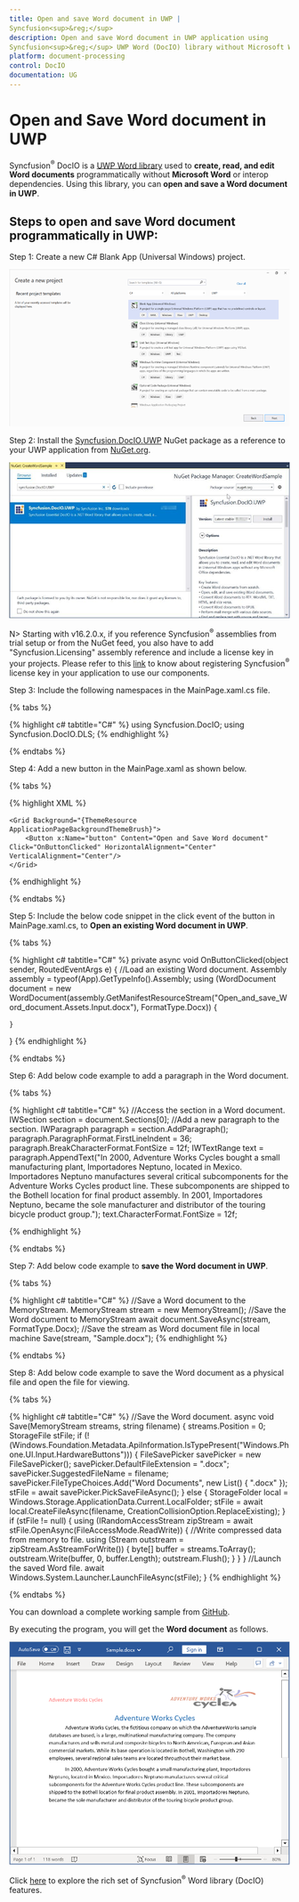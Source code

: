 ```yaml
---
title: Open and save Word document in UWP | 
Syncfusion<sup>&reg;</sup>
description: Open and save Word document in UWP application using 
Syncfusion<sup>&reg;</sup> UWP Word (DocIO) library without Microsoft Word or interop dependencies.
platform: document-processing
control: DocIO
documentation: UG
---
```


# Open and Save Word document in UWP


Syncfusion<sup>&reg;</sup> DocIO is a [UWP Word library](https://www.syncfusion.com/document-processing/word-framework/uwp/word-library) used to **create, read, and edit Word documents** programmatically without **Microsoft Word** or interop dependencies. Using this library, you can **open and save a Word document in UWP**.

## Steps to open and save Word document programmatically in UWP:

Step 1: Create a new C# Blank App (Universal Windows) project.

![Create UWP application in Visual Studio](UWP_images/Create_Project.png)

Step 2: Install the [Syncfusion.DocIO.UWP](https://www.nuget.org/packages/Syncfusion.DocIO.UWP/) NuGet package as a reference to your UWP application from [NuGet.org](https://www.nuget.org/).

![Install Syncfusion.DocIO.UWP NuGet package](UWP_images/Install_NuGet.jpg)

N> Starting with v16.2.0.x, if you reference 
Syncfusion<sup>&reg;</sup> assemblies from trial setup or from the NuGet feed, you also have to add "Syncfusion.Licensing" assembly reference and include a license key in your projects. Please refer to this [link](https://help.syncfusion.com/common/essential-studio/licensing/overview) to know about registering 
Syncfusion<sup>&reg;</sup> license key in your application to use our components.

Step 3: Include the following namespaces in the MainPage.xaml.cs file.

{% tabs %}

{% highlight c# tabtitle="C#" %}
using Syncfusion.DocIO;
using Syncfusion.DocIO.DLS;
{% endhighlight %}

{% endtabs %}

Step 4: Add a new button in the MainPage.xaml as shown below.

{% tabs %}

{% highlight XML %}

<Page
    x:Class="Open_and_save_Word_document.MainPage"
    xmlns="http://schemas.microsoft.com/winfx/2006/xaml/presentation"
    xmlns:x="http://schemas.microsoft.com/winfx/2006/xaml"
    xmlns:local="using:Open_and_save_Word_document"
    xmlns:d="http://schemas.microsoft.com/expression/blend/2008"
    xmlns:mc="http://schemas.openxmlformats.org/markup-compatibility/2006"
    mc:Ignorable="d">

    <Grid Background="{ThemeResource ApplicationPageBackgroundThemeBrush}">
        <Button x:Name="button" Content="Open and Save Word document" Click="OnButtonClicked" HorizontalAlignment="Center" VerticalAlignment="Center"/>
    </Grid>
</Page>

{% endhighlight %}

{% endtabs %}

Step 5: Include the below code snippet in the click event of the button in MainPage.xaml.cs, to **Open an existing Word document in UWP**.

{% tabs %}

{% highlight c# tabtitle="C#" %}
private async void OnButtonClicked(object sender, RoutedEventArgs e)
{
    //Load an existing Word document.
    Assembly assembly = typeof(App).GetTypeInfo().Assembly;
    using (WordDocument document = new WordDocument(assembly.GetManifestResourceStream("Open_and_save_Word_document.Assets.Input.docx"), FormatType.Docx))
    {
    
    }
}
{% endhighlight %}

{% endtabs %}

Step 6: Add below code example to add a paragraph in the Word document.

{% tabs %}

{% highlight c# tabtitle="C#" %}
//Access the section in a Word document.
IWSection section = document.Sections[0];
//Add a new paragraph to the section.
IWParagraph paragraph = section.AddParagraph();
paragraph.ParagraphFormat.FirstLineIndent = 36;
paragraph.BreakCharacterFormat.FontSize = 12f;
IWTextRange text = paragraph.AppendText("In 2000, Adventure Works Cycles bought a small manufacturing plant, Importadores Neptuno, located in Mexico. Importadores Neptuno manufactures several critical subcomponents for the Adventure Works Cycles product line. These subcomponents are shipped to the Bothell location for final product assembly. In 2001, Importadores Neptuno, became the sole manufacturer and distributor of the touring bicycle product group.");
text.CharacterFormat.FontSize = 12f;

{% endhighlight %}

{% endtabs %}

Step 7: Add below code example to **save the Word document in UWP**.

{% tabs %}

{% highlight c# tabtitle="C#" %}
//Save a Word document to the MemoryStream.
MemoryStream stream = new MemoryStream();
//Save the Word document to MemoryStream
await document.SaveAsync(stream, FormatType.Docx);
//Save the stream as Word document file in local machine
Save(stream, "Sample.docx");
{% endhighlight %}

{% endtabs %}

Step 8: Add below code example to save the Word document as a physical file and open the file for viewing.

{% tabs %}

{% highlight c# tabtitle="C#" %}
//Save the Word document.
async void Save(MemoryStream streams, string filename)
{
    streams.Position = 0;
    StorageFile stFile;
    if (!(Windows.Foundation.Metadata.ApiInformation.IsTypePresent("Windows.Phone.UI.Input.HardwareButtons")))
    {
        FileSavePicker savePicker = new FileSavePicker();
        savePicker.DefaultFileExtension = ".docx";
        savePicker.SuggestedFileName = filename;
        savePicker.FileTypeChoices.Add("Word Documents", new List<string>() { ".docx" });
        stFile = await savePicker.PickSaveFileAsync();
    }
    else
    {
        StorageFolder local = Windows.Storage.ApplicationData.Current.LocalFolder;
        stFile = await local.CreateFileAsync(filename, CreationCollisionOption.ReplaceExisting);
    }
    if (stFile != null)
    {
        using (IRandomAccessStream zipStream = await stFile.OpenAsync(FileAccessMode.ReadWrite))
        {
            //Write compressed data from memory to file.
            using (Stream outstream = zipStream.AsStreamForWrite())
            {
                byte[] buffer = streams.ToArray();
                outstream.Write(buffer, 0, buffer.Length);
                outstream.Flush();
            }
        }
    }
    //Launch the saved Word file.
    await Windows.System.Launcher.LaunchFileAsync(stFile);
}
{% endhighlight %}

{% endtabs %}

You can download a complete working sample from [GitHub](https://github.com/SyncfusionExamples/DocIO-Examples/tree/main/Read-and-Save-document/Open-and-save-Word-document/UWP).

By executing the program, you will get the **Word document** as follows.

![UWP open and save output Word document](UWP_images/OpenAndSaveOutput.png)

Click [here](https://www.syncfusion.com/document-processing/word-framework/uwp) to explore the rich set of 
Syncfusion<sup>&reg;</sup> Word library (DocIO) features. 
